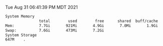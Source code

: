 Tue Aug 31 06:41:39 PM MDT 2021
```bash
System Memory
               total        used        free      shared  buff/cache   available
Mem:           7.7Gi       921Mi       4.9Gi       7.0Mi       1.9Gi       6.4Gi
Swap:          7.6Gi       473Mi       7.2Gi
System Storage
647M	.
```
